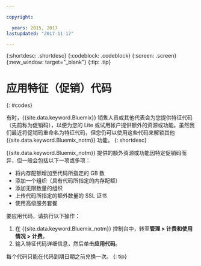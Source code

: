 ```yaml
---

copyright:

  years: 2015, 2017
lastupdated: "2017-11-17"

---
```


{:shortdesc: .shortdesc}
{:codeblock: .codeblock}
{:screen: .screen}
{:new_window: target="_blank"}
{:tip: .tip}

# 应用特征（促销）代码
{: #codes}

有时，{{site.data.keyword.Bluemix}} 销售人员或其他代表会为您提供特征代码（先前称为促销码），以便为您的 Lite 或试用帐户提供额外的资源或功能。虽然我们最近将促销码重命名为特征代码，但您仍可以使用这些代码来解锁其他 {{site.data.keyword.Bluemix_notm}} 功能。
{: shortdesc}

{{site.data.keyword.Bluemix_notm}} 提供的额外资源或功能因特定促销码而异，但一般会包括以下一项或多项：

  * 将内存配额增加至代码所指定的 GB 数
  * 添加一个组织（具有代码所指定的内存配额）
  * 添加无限数量的组织
  * 上传代码所指定的额外数量的 SSL 证书
  * 使用高级服务套餐

要应用代码，请执行以下操作：

1. 在 {{site.data.keyword.Bluemix_notm}} 控制台中，转至**管理 > 计费和使用情况 > 计费**。
2. 输入特征代码详细信息，然后单击**应用代码**。

每个代码只能在代码到期日期之前兑换一次。
{: tip}

